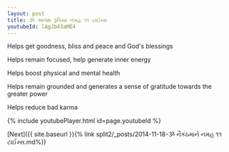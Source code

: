 ```yaml
---
layout: post
title: ૐ અનંથ રૂપિયા નમહ ૧૧ ટાઈમ્સ
youtubeId: lAgJb43aME4
---
```

 
 
Helps get goodness, bliss and peace and God's blessings
 
Helps remain focused, help generate inner energy 
 
Helps boost physical and mental health 
 
Helps remain grounded and generates a sense of gratitude towards the greater power 
 
Helps reduce bad karma
 
 
 
 


{% include youtubePlayer.html id=page.youtubeId %}
 
[Next]({{ site.baseurl }}{% link  split2/_posts/2014-11-18-ૐ નૈકંઠમાને નમહ ૧૧ ટાઈમ્સ.md%})
 

